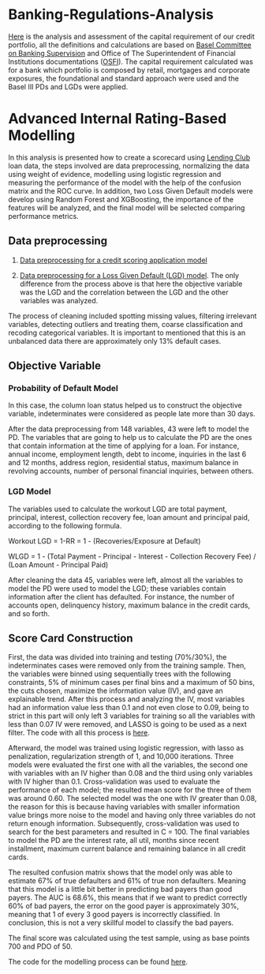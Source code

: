 # Banking-Regulations-Analysis

[Here](https://github.com/dborgesm/Banking-Analytics/blob/master/Banking_Regulation.ipynb) is the analysis and assessment of the capital requirement of our credit portfolio, all the definitions and calculations are based on [Basel Committee on Banking Supervision](https://www.bis.org/bcbs/irbriskweight.pdf) and Office of The Superintendent of Financial Institutions documentations ([OSFI](https://www.osfi-bsif.gc.ca/Eng/fi-if/rg-ro/gdn-ort/gl-ld/Pages/CAR19_chpt6.aspx)). The capital requirement calculated was for a bank which portfolio is composed by retail, mortgages and corporate exposures, the foundational and standard approach were used and the Basel III PDs and LGDs were applied.

# Advanced Internal Rating-Based Modelling

In this analysis is presented how to create a scorecard using [Lending Club](https://www.lendingclub.com) loan data, the steps involved are data preprocessing, normalizing the data using weight of evidence, modelling using logistic regression and measuring the performance of the model with the help of the confusion matrix and the ROC curve.
In addition, two Loss Given Default models were develop using Random Forest and XGBoosting, the importance of the features will be analyzed, and the final model will be selected comparing performance metrics.

## Data preprocessing
1. [Data preprocessing for a credit scoring application model](https://github.com/dborgesm/Banking-Analytics/blob/master/Data_Preprocessing_for_Credit_Scoring_Application.ipynb) 

2.  [Data preprocessing for a Loss Given Default (LGD) model](https://github.com/dborgesm/Banking-Analytics/blob/master/Data_Preprocessing_for_LGD_model.ipynb). The only difference from the process above is that here the objective variable was the LGD and the correlation between the LGD and the other variables was analyzed. 

The process of cleaning included spotting missing values, filtering irrelevant variables, detecting outliers and treating them, coarse classification and recoding categorical variables. It is important to mentioned that this is an unbalanced data there are approximately only 13% default cases.

## Objective Variable

### Probability of Default Model 

In this case, the column loan status helped us to construct the objective variable, indeterminates were considered as people late more than 30 days. 

After the data preprocessing from 148 variables, 43 were left to model the PD. The variables that are going to help us to calculate the PD are the ones that contain information at the time of applying for a loan. For instance, annual income, employment length, debt to income, inquiries in the last 6 and 12 months, address region, residential status, maximum balance in revolving accounts, number of personal financial inquiries, between others.

### LGD Model 

The variables used to calculate the workout LGD are total payment, principal, interest, collection recovery fee, loan amount and principal paid, according to the following formula.

Workout LGD = 1-RR = 1 - (Recoveries/Exposure at Default)

WLGD = 1 - (Total Payment - Principal - Interest - Collection Recovery Fee) / (Loan Amount - Principal Paid)

After cleaning the data 45, variables were left, almost all the variables to model the PD were used to model the LGD; these variables contain information after the client has defaulted. For instance, the number of accounts open, delinquency history, maximum balance in the credit cards, and so forth. 

## Score Card Construction

First, the data was divided into training and testing (70%/30%), the indeterminates cases were removed only from the training sample. Then, the variables were binned using sequentially trees with the following constraints, 5% of minimum cases per final bins and a maximum of 50 bins, the cuts chosen, maximize the information value (IV), and gave an explainable trend. After this process and analyzing the IV, most variables had an information value less than 0.1 and not even close to 0.09, being to strict in this part will only left 3 variables for training so all the variables with less than 0.07 IV were removed, and LASSO is going to be used as a next filter. The code with all this process is [here](https://github.com/dborgesm/Banking-Analytics/blob/master/Normalizing_the_data_using_WOE.ipynb).

Afterward, the model was trained using logistic regression, with lasso as penalization, regularization strength of 1, and 10,000 iterations. Three models were evaluated the first one with all the variables, the second one with variables with an IV higher than 0.08 and the third using only variables with IV higher than 0.1. Cross-validation was used to evaluate the performance of each model; the resulted mean score for the three of them was around 0.60. The selected model was the one with IV greater than 0.08, the reason for this is because having variables with smaller information value brings more noise to the model and having only three variables do not return enough information. Subsequently, cross-validation was used to search for the best parameters and resulted in C = 100. The final variables to model the PD are the interest rate, all util, months since recent installment, maximum current balance and remaining balance in all credit cards. 

The resulted confusion matrix shows that the model only was able to estimate 67% of true defaulters and 61% of true non defaulters. Meaning that this model is a little bit better in predicting bad payers than good payers. 
The AUC is 68.6%, this means that if we want to predict correctly 60% of bad payers, the error on the good payer is approximately 30%, meaning that 1 of every 3 good payers is incorrectly classified. In conclusion, this is not a very skillful model to classify the bad payers. 

The final score was calculated using the test sample, using as base points 700 and PDO of 50.

The code for the modelling process can be found [here](https://github.com/dborgesm/Banking-Analytics/blob/master/Modelling_for_Scorecard_Application.ipynb).



